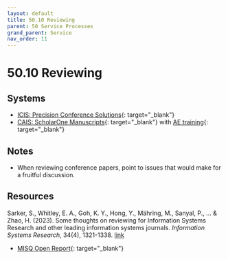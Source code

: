 ```yaml
---
layout: default
title: 50.10 Reviewing
parent: 50 Service Processes
grand_parent: Service
nav_order: 11
---
```


# 50.10 Reviewing

## Systems

- [ICIS: Precision Conference Solutions](https://new.precisionconference.com/user/login){: target="_blank"}
- [CAIS: ScholarOne Manuscripts](https://mc.manuscriptcentral.com/cais){: target="_blank"} with [AE training](https://www.youtube.com/watch?v=SkAg-d6epqY){: target="_blank"}

## Notes

- When reviewing conference papers, point to issues that would make for a fruitful discussion.

## Resources

<div class="references">
 <p>Sarker, S., Whitley, E. A., Goh, K. Y., Hong, Y., Mähring, M., Sanyal, P., ... & Zhao, H. (2023). Some thoughts on reviewing for Information Systems Research and other leading information systems journals. <i>Information Systems Research</i>, 34(4), 1321-1338. <a href="https://pubsonline.informs.org/doi/full/10.1287/isre.2023.editorial.v34.n4">link</a></p>
</div>

- [MISQ Open Report](https://drive.google.com/file/d/1-cyLPxpK2R1K_HV4TeA9NeE9GHro126K/view){: target="_blank"}
